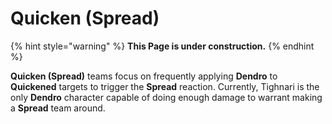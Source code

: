 # Quicken (Spread)

{% hint style="warning" %}
**This Page is under construction.**
{% endhint %}

**Quicken (Spread)** teams focus on frequently applying **Dendro** to **Quickened** targets to trigger the **Spread** reaction. Currently, Tighnari is the only **Dendro** character capable of doing enough damage to warrant making a **Spread** team around.
